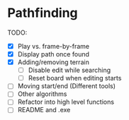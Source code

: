 # Pathfinding

TODO:
- [X] Play vs. frame-by-frame
- [X] Display path once found
- [X] Adding/removing terrain
	- [ ] Disable edit while searching
	- [ ] Reset board when editing starts
- [ ] Moving start/end (Different tools)
- [ ] Other algorithms
- [ ] Refactor into high level functions
- [ ] README and .exe

